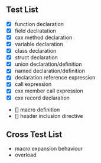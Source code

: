 
## Test List

-  [x] function declaration
-  [x] field declratation
-  [x] cxx method declaration
-  [x] variable declaration
-  [x] class declaration
-  [x] struct declaration
-  [x] union declaration/definition
-  [x] named declaration/definition
-  [x] declaration reference expression
-  [x] call expression
-  [x] cxx member call expression
-  [x] cxx record declaration
-  [] macro definition
-  [] header inclusion directive

## Cross Test List

- macro expansion behaviour
- overload
